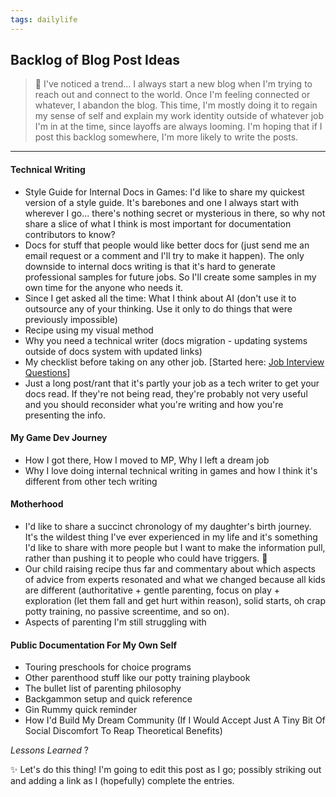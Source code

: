 ```yaml
---
tags: dailylife
---
```


## Backlog of Blog Post Ideas

> 🤔 I've noticed a trend... I always start a new blog when I'm trying to reach out and connect to the world. 
> Once I'm feeling connected or whatever, I abandon the blog. 
> This time, I'm mostly doing it to regain my sense of self and explain my work identity outside of whatever job I'm in at the time, since layoffs are always looming. 
I'm hoping that if I post this backlog somewhere, I'm more likely to write the posts. 
---

#### Technical Writing

* Style Guide for Internal Docs in Games: I'd like to share my quickest version of a style guide. It's barebones and one I always start with wherever I go... there's nothing secret or mysterious in there, so why not share a slice of what I think is most important for documentation contributors to know? 
* Docs for stuff that people would like better docs for (just send me an email request or a comment and I'll try to make it happen). The only downside to internal docs writing is that it's hard to generate professional samples for future jobs. So I'll create some samples in my own time for the anyone who needs it. 
* Since I get asked all the time: What I think about AI (don't use it to outsource any of your thinking. Use it only to do things that were previously impossible) 
* Recipe using my visual method
* Why you need a technical writer (docs migration - updating systems outside of docs system with updated links) 
* My checklist before taking on any other job. [Started here: [Job Interview Questions](../../06/06/job-interview-questions.md)]
* Just a long post/rant that it's partly your job as a tech writer to get your docs read. If they're not being read, they're probably not very useful and you should reconsider what you're writing and how you're presenting the info. 

#### My Game Dev Journey 
* How I got there, How I moved to MP, Why I left a dream job
* Why I love doing internal technical writing in games and how I think it's different from other tech writing


#### Motherhood

* I'd like to share a succinct chronology of my daughter's birth journey. It's the wildest thing I've ever experienced in my life and it's something I'd like to share with more people but I want to make the information pull, rather than pushing it to people who could have triggers. 🧡
* Our child raising recipe thus far and commentary about which aspects of advice from experts resonated and what we changed because all kids are different  (authoritative + gentle parenting, focus on play + exploration (let them fall and get hurt within reason), solid starts, oh crap potty training, no passive screentime, and so on). 
* Aspects of parenting I'm still struggling with 


#### Public Documentation For My Own Self
* Touring preschools for choice programs
* Other parenthood stuff like our potty training playbook 
* The bullet list of parenting philosophy
* Backgammon setup and quick reference
* Gin Rummy quick reminder
* How I'd Build My Dream Community (If I Would Accept Just A Tiny Bit Of Social Discomfort To Reap Theoretical Benefits)


*Lessons Learned*
?

✨ Let's do this thing! I'm going to edit this post as I go; possibly striking out and adding a link as I (hopefully) complete the entries. 